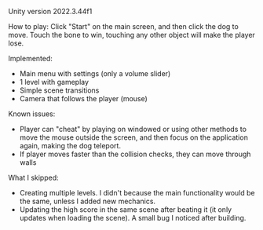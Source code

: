 Unity version 2022.3.44f1

How to play: Click "Start" on the main screen, and then click the dog to move. Touch the bone to win, touching any other object will make the player lose.

Implemented:
 - Main menu with settings (only a volume slider)
 - 1 level with gameplay
 - Simple scene transitions
 - Camera that follows the player (mouse)

Known issues: 
- Player can "cheat" by playing on windowed or using other methods to move the mouse outside the screen, and then focus on the application again, making the dog teleport.
- If player moves faster than the collision checks, they can move through walls

What I skipped:
- Creating multiple levels. I didn't because the main functionality would be the same, unless I added new mechanics.
- Updating the high score in the same scene after beating it (it only updates when loading the scene). A small bug I noticed after building.
